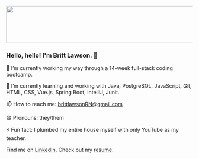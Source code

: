 <p align = "center">
<img width="1200" height="100" src="https://user-images.githubusercontent.com/97564176/160261029-a1e747dc-2b17-4647-955c-1b088c0f0f60.jpg" alt="my banner">
</p>

### Hello, hello! I'm Britt Lawson. 👋
  
🔭 I’m currently working my way through a 14-week full-stack coding bootcamp. 

🌱 I’m currently learning and working with Java, PostgreSQL, JavaScript, Git, HTML, CSS, Vue.js, Spring Boot, IntelliJ, Junit.

📫 How to reach me: brittlawsonRN@gmail.com

😄 Pronouns: they/them

⚡ Fun fact: I plumbed my entire house myself with only YouTube as my teacher.

Find me on [LinkedIn](https://www.linkedin.com/in/britt-lawson/).
Check out my [resume](https://drive.google.com/file/d/1uVl3cMhFUbzKlXu9RlCVVJlxZMNlDOi4/view?usp=sharing).
